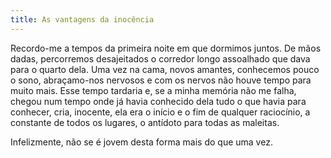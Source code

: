 ```yaml
---
title: As vantagens da inocência
---
```


Recordo-me a tempos da primeira noite em que dormimos juntos. De mãos dadas, percorremos desajeitados o corredor longo assoalhado que dava para o quarto dela. Uma vez na cama, novos amantes, conhecemos pouco o sono, abraçamo-nos nervosos e com os nervos não houve tempo para muito mais. Esse tempo tardaria e, se a minha memória não me falha, chegou num tempo onde já havia conhecido dela tudo o que havia para conhecer, cria, inocente, ela era o início e o fim de qualquer raciocínio, a constante de todos os lugares, o antídoto para todas as maleitas.

Infelizmente, não se é jovem desta forma mais do que uma vez.
